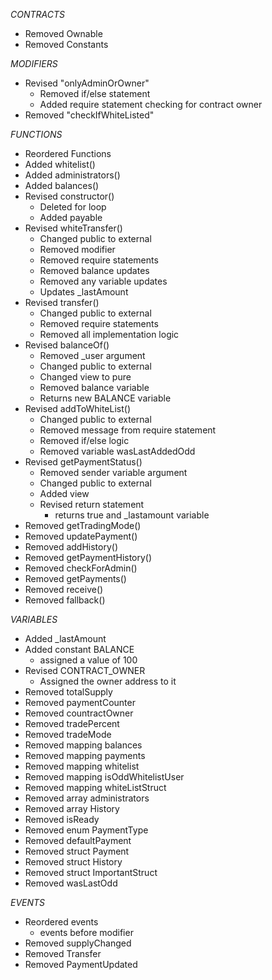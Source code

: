 *CONTRACTS*

- Removed Ownable
- Removed Constants  


*MODIFIERS*

- Revised "onlyAdminOrOwner"
    - Removed if/else statement
    - Added require statement checking for contract owner
- Removed "checkIfWhiteListed"



*FUNCTIONS*

- Reordered Functions
- Added whitelist()
- Added administrators()
- Added balances()
- Revised constructor()
    - Deleted for loop
    - Added payable
- Revised whiteTransfer()
    - Changed public to external
    - Removed modifier
    - Removed require statements
    - Removed balance updates 
    - Removed any variable updates
    - Updates _lastAmount
- Revised transfer()
    - Changed public to external
    - Removed require statements
    - Removed all implementation logic
- Revised balanceOf()
    - Removed _user argument
    - Changed public to external
    - Changed view to pure
    - Removed balance variable
    - Returns new BALANCE variable
- Revised addToWhiteList()
    - Changed public to external
    - Removed message from require statement
    - Removed if/else logic
    - Removed variable wasLastAddedOdd
- Revised getPaymentStatus()
    - Removed sender variable argument
    - Changed public to external
    - Added view
    - Revised return statement
        - returns true and _lastamount variable
- Removed getTradingMode()
- Removed updatePayment()
- Removed addHistory()
- Removed getPaymentHistory()
- Removed checkForAdmin()
- Removed getPayments()
- Removed receive()
- Removed fallback()



*VARIABLES*

- Added _lastAmount
- Added constant BALANCE
    -  assigned a value of 100
- Revised CONTRACT_OWNER
    - Assigned the owner address to it
- Removed totalSupply
- Removed paymentCounter
- Removed countractOwner
- Removed tradePercent
- Removed tradeMode
- Removed mapping balances
- Removed mapping payments
- Removed mapping whitelist
- Removed mapping isOddWhitelistUser
- Removed mapping whiteListStruct
- Removed array administrators
- Removed array History
- Removed isReady
- Removed enum PaymentType
- Removed defaultPayment
- Removed struct Payment
- Removed struct History
- Removed struct ImportantStruct
- Removed wasLastOdd

*EVENTS*

- Reordered events 
    - events before modifier
- Removed supplyChanged
- Removed Transfer
- Removed PaymentUpdated